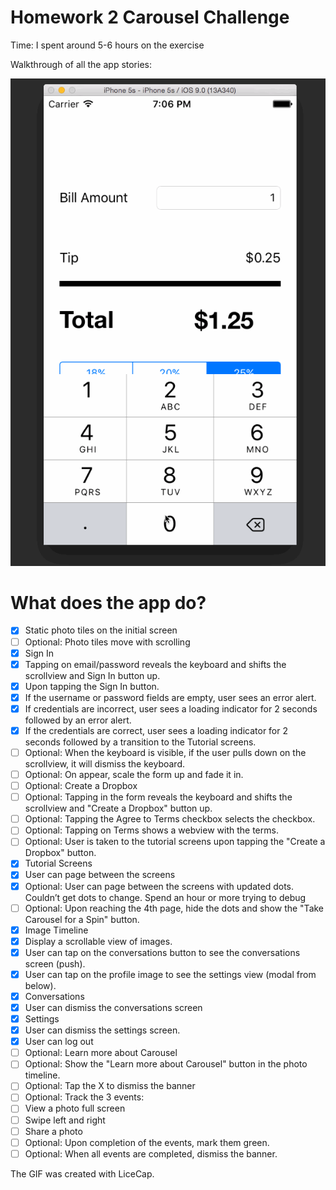 # Homework 2 Carousel Challenge

Time: I spent around 5-6 hours on the exercise

Walkthrough of all the app stories:

![ScreenShot](https://github.com/doubleola/codepath-tip-calculator/blob/master/ola_tipCalculator.gif)

# What does the app do?

- [X] Static photo tiles on the initial screen
- [ ] Optional: Photo tiles move with scrolling
- [X] Sign In
- [X] Tapping on email/password reveals the keyboard and shifts the scrollview and Sign In button up.
- [X] Upon tapping the Sign In button.
- [X] If the username or password fields are empty, user sees an error alert.
- [X] If credentials are incorrect, user sees a loading indicator for 2 seconds followed by an error alert.
- [X] If the credentials are correct, user sees a loading indicator for 2 seconds followed by a transition to the Tutorial screens.
- [ ] Optional: When the keyboard is visible, if the user pulls down on the scrollview, it will dismiss the keyboard.
- [ ] Optional: On appear, scale the form up and fade it in.
- [ ] Optional: Create a Dropbox
- [ ] Optional: Tapping in the form reveals the keyboard and shifts the scrollview and "Create a Dropbox" button up.
- [ ] Optional: Tapping the Agree to Terms checkbox selects the checkbox.
- [ ] Optional: Tapping on Terms shows a webview with the terms.
- [ ] Optional: User is taken to the tutorial screens upon tapping the "Create a Dropbox" button.
- [X] Tutorial Screens
- [X] User can page between the screens
- [X] Optional: User can page between the screens with updated dots. Couldn’t get dots to change. Spend an hour or more trying to debug
- [ ] Optional: Upon reaching the 4th page, hide the dots and show the "Take Carousel for a Spin" button.
- [X] Image Timeline
- [X] Display a scrollable view of images.
- [X] User can tap on the conversations button to see the conversations screen (push).
- [X] User can tap on the profile image to see the settings view (modal from below).
- [X] Conversations
- [X] User can dismiss the conversations screen
- [X] Settings
- [X] User can dismiss the settings screen.
- [X] User can log out
- [ ] Optional: Learn more about Carousel
- [ ] Optional: Show the "Learn more about Carousel" button in the photo timeline.
- [ ] Optional: Tap the X to dismiss the banner
- [ ] Optional: Track the 3 events:
- [ ] View a photo full screen
- [ ] Swipe left and right
- [ ] Share a photo
- [ ] Optional: Upon completion of the events, mark them green.
- [ ] Optional: When all events are completed, dismiss the banner.

The GIF was created with LiceCap.
